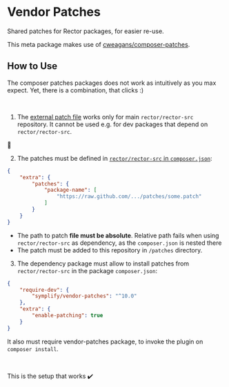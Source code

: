 # Vendor Patches

Shared patches for Rector packages, for easier re-use.

This meta package makes use of [cweagans/composer-patches](https://github.com/cweagans/composer-patches).

## How to Use

The composer patches packages does not work as intuitively as you max expect. Yet, there is a combination, that clicks :)

<br>

1. The [external patch file](https://github.com/cweagans/composer-patches#using-an-external-patch-file) works only for main `rector/rector-src` repository. It cannot be used e.g. for dev packages that depend on `rector/rector-src`.

:red_circle:

2. The patches must be defined in [`rector/rector-src` in `composer.json`](https://github.com/rectorphp/rector-src/blob/0dd833b1e29ba665bbb3acad85a6359f701f2e18/composer.json#L154-L164):

```json
{
    "extra": {
        "patches": {
            "package-name": [
                "https://raw.github.com/.../patches/some.patch"
            ]
        }
    }
}
```

* The path to patch **file must be absolute**. Relative path fails when using `rector/rector-src` as dependency, as the `composer.json` is nested there
* The patch must be added to this repository in `/patches` directory.

3. The dependency package must allow to install patches from `rector/rector-src` in the package `composer.json`:

```json
{
    "require-dev": {
        "symplify/vendor-patches": "^10.0"
    },
    "extra": {
        "enable-patching": true
    }
}
```

It also must require vendor-patches package, to invoke the plugin on `composer install`.

<br>

This is the setup that works :heavy_check_mark:
